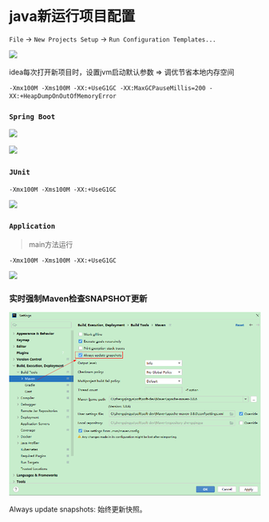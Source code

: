 # java新运行项目配置

`File` -> `New Projects Setup` -> `Run Configuration Templates...`

![](images/idea-set-new-projects-run-configuration-templates.png)

idea每次打开新项目时，设置jvm启动默认参数 => 调优节省本地内存空间

```
-Xmx100M -Xms100M -XX:+UseG1GC -XX:MaxGCPauseMillis=200 -XX:+HeapDumpOnOutOfMemoryError
```

### `Spring Boot`

![](images/idea-set-new-projects-run-configuration-templates-springboot.png)

![](images/idea-set-new-projects-run-configuration-templates-springboot-jar.png)

### `JUnit`

```
-Xmx100M -Xms100M -XX:+UseG1GC
```

![](images/idea-set-new-projects-run-configuration-templates-junit.png)

### `Application`

> main方法运行

```
-Xmx100M -Xms100M -XX:+UseG1GC
```

![](images/idea-set-new-projects-run-configuration-templates-main.png)


### 实时强制Maven检查SNAPSHOT更新

![](./images/36-实时强制Maven检查SNAPSHOT更新-1735286369466.png)

Always update snapshots: 始终更新快照。